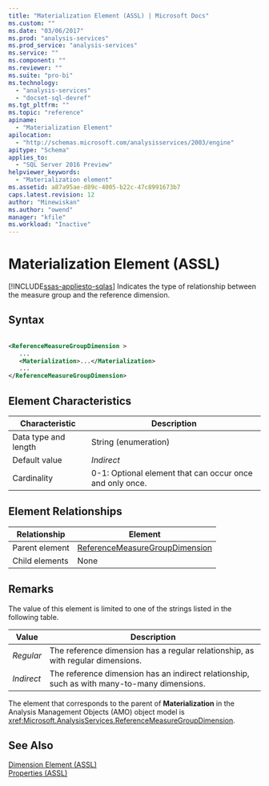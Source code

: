 ```yaml
---
title: "Materialization Element (ASSL) | Microsoft Docs"
ms.custom: ""
ms.date: "03/06/2017"
ms.prod: "analysis-services"
ms.prod_service: "analysis-services"
ms.service: ""
ms.component: ""
ms.reviewer: ""
ms.suite: "pro-bi"
ms.technology: 
  - "analysis-services"
  - "docset-sql-devref"
ms.tgt_pltfrm: ""
ms.topic: "reference"
apiname: 
  - "Materialization Element"
apilocation: 
  - "http://schemas.microsoft.com/analysisservices/2003/engine"
apitype: "Schema"
applies_to: 
  - "SQL Server 2016 Preview"
helpviewer_keywords: 
  - "Materialization element"
ms.assetid: a87a95ae-d89c-4005-b22c-47c8991673b7
caps.latest.revision: 12
author: "Minewiskan"
ms.author: "owend"
manager: "kfile"
ms.workload: "Inactive"
---
```

# Materialization Element (ASSL)
[!INCLUDE[ssas-appliesto-sqlas](../../../includes/ssas-appliesto-sqlas.md)]
  Indicates the type of relationship between the measure group and the reference dimension.  
  
## Syntax  
  
```xml  
  
<ReferenceMeasureGroupDimension >  
   ...  
   <Materialization>...</Materialization>  
   ...  
</ReferenceMeasureGroupDimension>  
```  
  
## Element Characteristics  
  
|Characteristic|Description|  
|--------------------|-----------------|  
|Data type and length|String (enumeration)|  
|Default value|*Indirect*|  
|Cardinality|0-1: Optional element that can occur once and only once.|  
  
## Element Relationships  
  
|Relationship|Element|  
|------------------|-------------|  
|Parent element|[ReferenceMeasureGroupDimension](../../../analysis-services/scripting/data-type/referencemeasuregroupdimension-data-type-assl.md)|  
|Child elements|None|  
  
## Remarks  
 The value of this element is limited to one of the strings listed in the following table.  
  
|Value|Description|  
|-----------|-----------------|  
|*Regular*|The reference dimension has a regular relationship, as with regular dimensions.|  
|*Indirect*|The reference dimension has an indirect relationship, such as with many-to-many dimensions.|  
  
 The element that corresponds to the parent of **Materialization** in the Analysis Management Objects (AMO) object model is <xref:Microsoft.AnalysisServices.ReferenceMeasureGroupDimension>.  
  
## See Also  
 [Dimension Element &#40;ASSL&#41;](../../../analysis-services/scripting/objects/dimension-element-assl.md)   
 [Properties &#40;ASSL&#41;](../../../analysis-services/scripting/properties/properties-assl.md)  
  
  
